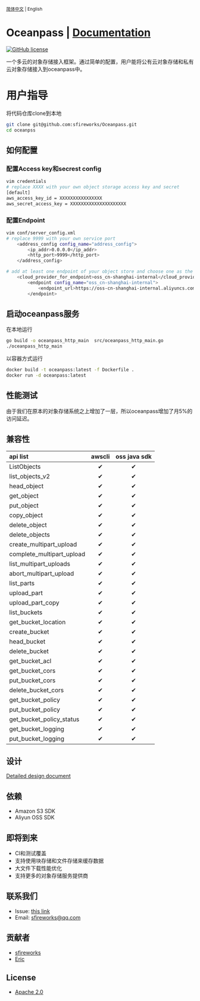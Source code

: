 <small> [简体中文](README_zh.md) | English </small>

# Oceanpass | [Documentation](docs/)
[![GitHub license](https://img.shields.io/badge/license-apache--2--Clause-brightgreen.svg)](./LICENSE)

一个多云的对象存储接入框架。通过简单的配置，用户能将公有云对象存储和私有云对象存储接入到oceanpass中。

# 用户指导
将代码仓库clone到本地
```bash
git clone git@github.com:sfireworks/Oceanpass.git
cd oceanpss
```
## 如何配置
### 配置Access key和secrest config
```bash
vim credentials
# replace XXXX with your own object storage access key and secret
[default]
aws_access_key_id = XXXXXXXXXXXXXXXX
aws_secret_access_key = XXXXXXXXXXXXXXXXXXXXX
```

### 配置Endpoint
```bash
vim conf/server_config.xml
# replace 9999 with your own service port
    <address_config config_name="address_config">
        <ip_addr>0.0.0.0</ip_addr>
        <http_port>9999</http_port>
    </address_config>

# add at least one endpoint of your object store and choose one as the storage provider
    <cloud_provider_for_endpoint>oss_cn-shanghai-internal</cloud_provider_for_endpoint>
        <endpoint config_name="oss_cn-shanghai-internal">
            <endpoint_url>https://oss-cn-shanghai-internal.aliyuncs.com</endpoint_url>
        </endpoint>
```

## 启动oceanpass服务
在本地运行

```bash
go build -o oceanpass_http_main  src/oceanpass_http_main.go
./oceanpass_http_main
```

以容器方式运行

```bash
docker build -t oceanpass:latest -f Dockerfile .
docker run -d oceanpass:latest
```

## 性能测试
由于我们在原本的对象存储系统之上增加了一层，所以oceanpass增加了月5%的访问延迟。

## 兼容性
| api list | awscli | oss java sdk |
| :-----| :----: | :----: |
| ListObjects | &#10004; | &#10004; |
| list_objects_v2 | &#10004; | &#10004; |
| head_object | &#10004; | &#10004; |
| get_object | &#10004; | &#10004; |
| put_object | &#10004; | &#10004; |
| copy_object | &#10004; | &#10004; |
| delete_object | &#10004; | &#10004; |
| delete_objects | &#10004; | &#10004; |
| create_multipart_upload | &#10004; | &#10004; |
| complete_multipart_upload | &#10004; | &#10004; |
| list_multipart_uploads | &#10004; | &#10004; |
| abort_multipart_upload | &#10004; | &#10004; |
| list_parts | &#10004; | &#10004; |
| upload_part | &#10004; | &#10004; |
| upload_part_copy | &#10004; | &#10004; |
| list_buckets | &#10004; | &#10004; |
| get_bucket_location | &#10004; | &#10004; |
| create_bucket | &#10004; | &#10004; |
| head_bucket | &#10004; | &#10004; |
| delete_bucket | &#10004; | &#10004; |
| get_bucket_acl | &#10004; | &#10004; |
| get_bucket_cors | &#10004; | &#10004; |
| put_bucket_cors | &#10004; | &#10004; |
| delete_bucket_cors | &#10004; | &#10004; |
| get_bucket_policy | &#10004; | &#10004; |
| put_bucket_policy | &#10004; | &#10004; |
| get_bucket_policy_status | &#10004; | &#10004; |
| get_bucket_logging | &#10004; | &#10004; |
| put_bucket_logging | &#10004; | &#10004; |

## 设计
[Detailed design document](docs/oceanpass-design.zh.md)

## 依赖
* Amazon S3 SDK
* Aliyun OSS SDK

## 即将到来
- CI和测试覆盖
- 支持使用块存储和文件存储来缓存数据
- 大文件下载性能优化
- 支持更多的对象存储服务提供商

## 联系我们
  * Issue: [this link](https://github.com/sfireworks/oceanpass/issues)
  * Email: sfireworks@qq.com

## 贡献者
  * [sfireworks](https://github.com/sfireworks)
  * [Eric](https://github.com/rhinouser0)


## License
- [Apache 2.0](LICENSE)